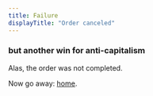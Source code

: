 ```yaml
---
title: Failure
displayTitle: "Order canceled"
---
```



### but another win for anti-capitalism

Alas, the order was not completed.

Now go away: [home](/).
